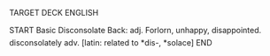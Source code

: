 TARGET DECK
ENGLISH

START
Basic
Disconsolate
Back: adj. Forlorn, unhappy, disappointed.  disconsolately adv. [latin: related to *dis-, *solace]
END
